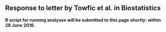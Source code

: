 Response to letter by Towfic et al. in Biostatistics
----------

**R script for running analyses will be submitted to this page shortly: within 28 June 2016.**

